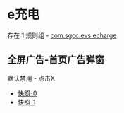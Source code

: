 # e充电

存在 1 规则组 - [com.sgcc.evs.echarge](/src/apps/com.sgcc.evs.echarge.ts)

## 全屏广告-首页广告弹窗

默认禁用 - 点击X

- [快照-0](https://i.gkd.li/import/13958838)
- [快照-1](https://i.gkd.li/import/14005508)
